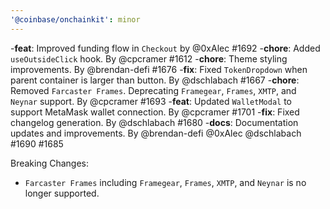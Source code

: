 ```yaml
---
'@coinbase/onchainkit': minor
---
```


-**feat**: Improved funding flow in `Checkout` by @0xAlec #1692
-**chore**: Added `useOutsideClick` hook. By @cpcramer #1612
-**chore**: Theme styling improvements. By @brendan-defi #1676
-**fix**: Fixed `TokenDropdown` when parent container is larger than button. By @dschlabach #1667
-**chore**: Removed `Farcaster Frames`. Deprecating `Framegear`, `Frames`, `XMTP`, and `Neynar` support. By @cpcramer #1693
-**feat**: Updated `WalletModal` to support MetaMask wallet connection. By @cpcramer #1701
-**fix**: Fixed changelog generation. By @dschlabach #1680
-**docs**: Documentation updates and improvements. By @brendan-defi @0xAlec @dschlabach #1690 #1685

Breaking Changes:

- `Farcaster Frames` including `Framegear`, `Frames`, `XMTP`, and `Neynar` is no longer supported.